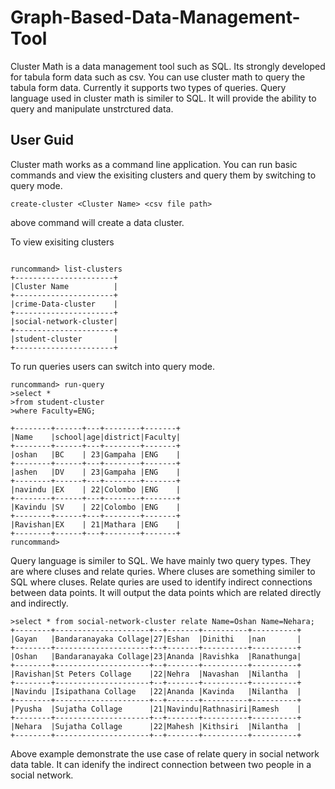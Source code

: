 # Graph-Based-Data-Management-Tool
Cluster Math is a data management tool such as SQL. Its strongly developed for tabula form data such as csv. You can use cluster math to query the tabula form data. Currently it supports two types of queries. Query language used in cluster math is similer to SQL. It will provide the ability to query and manipulate unstrctured data.

## User Guid
Cluster math works as a command line application. You can run basic commands and view the exisiting clusters and query them by switching to query mode.

```
create-cluster <Cluster Name> <csv file path>
```
above command will create a data cluster.

To view exisiting clusters 
```

runcommand> list-clusters
+----------------------+
|Cluster Name          |
+----------------------+
|crime-Data-cluster    |
+----------------------+
|social-network-cluster|
+----------------------+
|student-cluster       |
+----------------------+

```

To run queries users can switch into query mode.

```
runcommand> run-query
>select *
>from student-cluster
>where Faculty=ENG;

+--------+------+---+--------+-------+
|Name    |school|age|district|Faculty|
+--------+------+---+--------+-------+
|oshan   |BC    | 23|Gampaha |ENG    |
+--------+------+---+--------+-------+
|ashen   |DV    | 23|Gampaha |ENG    |
+--------+------+---+--------+-------+
|navindu |EX    | 22|Colombo |ENG    |
+--------+------+---+--------+-------+
|Kavindu |SV    | 22|Colombo |ENG    |
+--------+------+---+--------+-------+
|Ravishan|EX    | 21|Mathara |ENG    |
+--------+------+---+--------+-------+
runcommand>

```

Query language is similer to SQL. We have mainly two query types. They are where cluses and relate quries. Where cluses are something similer to SQL where cluses. Relate quries are used to identify indirect connections between data points. It will output the data points which are related directly and indirectly.

```
>select * from social-network-cluster relate Name=Oshan Name=Nehara;
+--------+---------------------+--+-------+----------+----------+
|Gayan   |Bandaranayaka Collage|27|Eshan  |Dinithi   |nan       |
+--------+---------------------+--+-------+----------+----------+
|Oshan   |Bandaranayaka Collage|23|Ananda |Ravishka  |Ranathunga|
+--------+---------------------+--+-------+----------+----------+
|Ravishan|St Peters Collage    |22|Nehra  |Navashan  |Nilantha  |
+--------+---------------------+--+-------+----------+----------+
|Navindu |Isipathana Collage   |22|Ananda |Kavinda   |Nilantha  |
+--------+---------------------+--+-------+----------+----------+
|Pyusha  |Sujatha Collage      |21|Navindu|Rathnasiri|Ramesh    |
+--------+---------------------+--+-------+----------+----------+
|Nehara  |Sujatha Collage      |22|Mahesh |Kithsiri  |Nilantha  |
+--------+---------------------+--+-------+----------+----------+

```
Above example demonstrate the use case of relate query in social network data table. It can idenify the indirect connection between two people in a social network.


